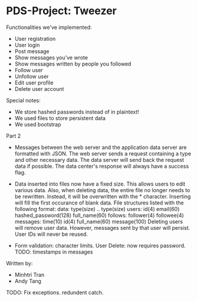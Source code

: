 # PDS-Project: Tweezer

Functionalities we've implemented:
  - User registration
  - User login
  - Post message
  - Show messages you've wrote
  - Show messages written by people you followed
  - Follow user
  - Unfollow user
  - Edit user profile
  - Delete user account

Special notes:
  - We store hashed passwords instead of in plaintext!
  - We used files to store persistent data
  - We used bootstrap

Part 2
  - Messages between the web server and the application data server are formatted with JSON. The web server sends a request containing a type and other necessary data. The data server will send back the request data if possible. The data center's response will always have a success flag.

  - Data inserted into files now have a fixed size. This allows users to edit various data. Also, when deleting data, the entire file no longer needs to be rewritten. Instead, it will be overwritten with the * character. Inserting will fill the first occurance of blank data.
      File structures listed with the following format: data: type(size) .. type(size)
        users: id(4) email(60) hashed_password(128) full_name(60)
        follows: follower(4) followee(4)
        messages: time(10) id(4) full_name(60) message(100)
    Deleting users will remove user data. However, messages sent by that user will persist. User IDs will never be reused.

  - Form validation: character limits.
    User Delete: now requires password.
    TODO: timestamps in messages

Written by:
  - Minhtri Tran
  - Andy Tang




TODO: Fix exceptions. redundent catch.
